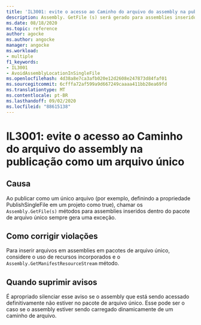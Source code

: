 ```yaml
---
title: 'IL3001: evite o acesso ao Caminho do arquivo do assembly na publicação como um arquivo único'
description: Assembly. GetFile (s) será gerado para assemblies inseridos em um aplicativo de arquivo único
ms.date: 08/18/2020
ms.topic: reference
author: agocke
ms.author: angocke
manager: angocke
ms.workload:
- multiple
f1_keywords:
- IL3001
- AvoidAssemblyLocationInSingleFile
ms.openlocfilehash: 4d38a8e7ca3afb020e12d2608e247873d84faf01
ms.sourcegitcommit: 6cfffa72af599a9d667249caaaa411bb28ea69fd
ms.translationtype: MT
ms.contentlocale: pt-BR
ms.lasthandoff: 09/02/2020
ms.locfileid: "88615138"
---
```

# <a name="il3001-avoid-accessing-assembly-file-path-when-publishing-as-a-single-file"></a>IL3001: evite o acesso ao Caminho do arquivo do assembly na publicação como um arquivo único

## <a name="cause"></a>Causa

Ao publicar como um único arquivo (por exemplo, definindo a propriedade PublishSingleFile em um projeto como true), chamar os `Assembly.GetFile(s)` métodos para assemblies inseridos dentro do pacote de arquivo único sempre gera uma exceção.

## <a name="how-to-fix-violations"></a>Como corrigir violações

Para inserir arquivos em assemblies em pacotes de arquivo único, considere o uso de recursos incorporados e o `Assembly.GetManifestResourceStream` método.

## <a name="when-to-suppress-warnings"></a>Quando suprimir avisos

É apropriado silenciar esse aviso se o assembly que está sendo acessado definitivamente não estiver no pacote de arquivo único. Esse pode ser o caso se o assembly estiver sendo carregado dinamicamente de um caminho de arquivo.
